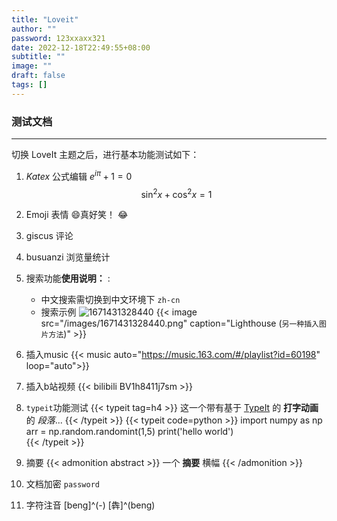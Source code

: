 ```yaml
---
title: "Loveit"
author: ""
password: 123xxaxx321
date: 2022-12-18T22:49:55+08:00
subtitle: ""
image: ""
draft: false
tags: []
---
```

### 测试文档

---

切换 LoveIt 主题之后，进行基本功能测试如下：

1. $Katex$ 公式编辑
   $e^{i\pi} + 1 = 0$
   $$
   \sin^2{x} + \cos^2{x} = 1
   $$
2. Emoji 表情
   😄真好笑！ 😂
   
3. giscus 评论
4. busuanzi 浏览量统计
5. 搜索功能**使用说明：** : 
   * 中文搜索需切换到中文环境下 `zh-cn`
   *  搜索示例
   ![1671431328440](/images/1671431328440.png)
   {{< image src="/images/1671431328440.png" caption="Lighthouse (`另一种插入图片方法`)" >}}
6. 插入music
   {{< music auto="https://music.163.com/#/playlist?id=60198" loop="auto">}}
7. 插入b站视频
   {{< bilibili BV1h8411j7sm >}} 
   
8. `typeit`功能测试
   {{< typeit tag=h4 >}}
   这一个带有基于 [TypeIt](https://typeitjs.com/) 的 **打字动画** 的 *段落*...
   {{< /typeit >}}
   {{< typeit code=python >}}
      import numpy as np
      arr = np.random.randomint(1,5)
      print('hello world')      
   {{< /typeit >}}





8. 摘要
   {{< admonition abstract >}}
   一个 **摘要** 横幅
   {{< /admonition >}}

9.  文档加密
   ```password```

10. 字符注音
   [beng]^(-)
   [犇]^(beng)
